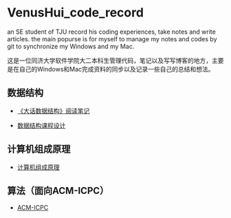 # VenusHui_code_record
 an SE student of TJU record his coding experiences, take notes and write articles.
 the main popurse is for myself to manage my notes and codes by git to synchronize my Windows and my Mac.

这是一位同济大学软件学院大二本科生管理代码，笔记以及写写博客的地方，主要是在自己的Windows和Mac完成资料的同步以及记录一些自己的总结和想法。

## 数据结构
- [《大话数据结构》阅读笔记](./DataStructure/PlayWithDataStructure_Note.md)

- [数据结构课程设计](./DataStructure/CourseExercise/README.md)

## 计算机组成原理
- [计算机组成原理](./PrinciplesOfComputerComposition/PCC_Note.md)

## 算法（面向ACM-ICPC）
- [ACM-ICPC](./ACM-ICPC/ACM-ICPC-Preparation-Note.md)
